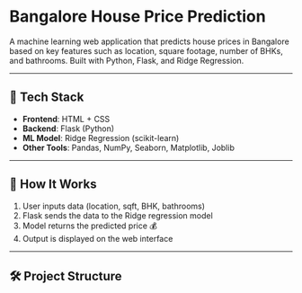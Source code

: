 
# Bangalore House Price Prediction

A machine learning web application that predicts house prices in Bangalore based on key features such as location, square footage, number of BHKs, and bathrooms. Built with Python, Flask, and Ridge Regression.

---

## 🔧 Tech Stack

- **Frontend**: HTML + CSS
- **Backend**: Flask (Python)
- **ML Model**: Ridge Regression (scikit-learn)
- **Other Tools**: Pandas, NumPy, Seaborn, Matplotlib, Joblib

---

## 🚀 How It Works

1. User inputs data (location, sqft, BHK, bathrooms)
2. Flask sends the data to the Ridge regression model
3. Model returns the predicted price 💰
4. Output is displayed on the web interface

---

## 🛠️ Project Structure

